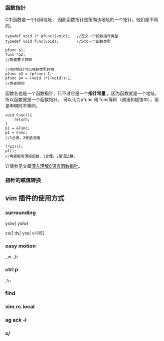 ### 函数指针
C中函数是一个代码地址， 因此函数指针是指向该地址的一个指针。他们是不同的。

	typedef void (* pfunc)(void); 	//定义一个函数指针类型
	typedef void func(void);		//定义一个函数类型

	pfunc p1;
	func *p2;
	//两者意义相同

	//同时指针可以强制类型转换
	pfunc p3 = (pfunc)-1;
	pfunc p4 = (void (*)(void))-1;
	//两者相同

函数名也是一个函数指针，只不过它是一个**指针常量** 。因为函数就是一个地址，所以函数就是一个函数指针。
可以认为pfunc 和 func等同（调用和赋值中），但是申明时不等同。

	void Func(){
		return;
	}
	p1 = &Func;
	p1 = Func;
	//1合理，2是语法糖

	(*p1)();
	p1();
	//两者都可调用函数，1合理，2是语法糖。

详情参见文章[深入理解C语言函数指针](http://www.cnblogs.com/windlaughing/archive/2013/04/10/3012012.html)。


### 指针的赋值转换

## vim 插件的使用方式

### surrounding

ysiw(
ysiw)

cs([
ds[
yss(
vlllllS[

### easy motion
,,w ,,b

### ctrl p
,fu

### find

### vim.rc.local

### ag ack -i


### s/